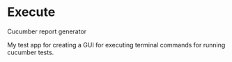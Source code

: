 # Execute
Cucumber report generator

My test app for creating a GUI for executing terminal commands for running cucumber tests.
